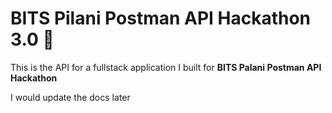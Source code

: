 # BITS Pilani Postman API Hackathon 3.0 🚀

This is the API for a fullstack application I built for **BITS Palani Postman API Hackathon**

I would update the docs later
